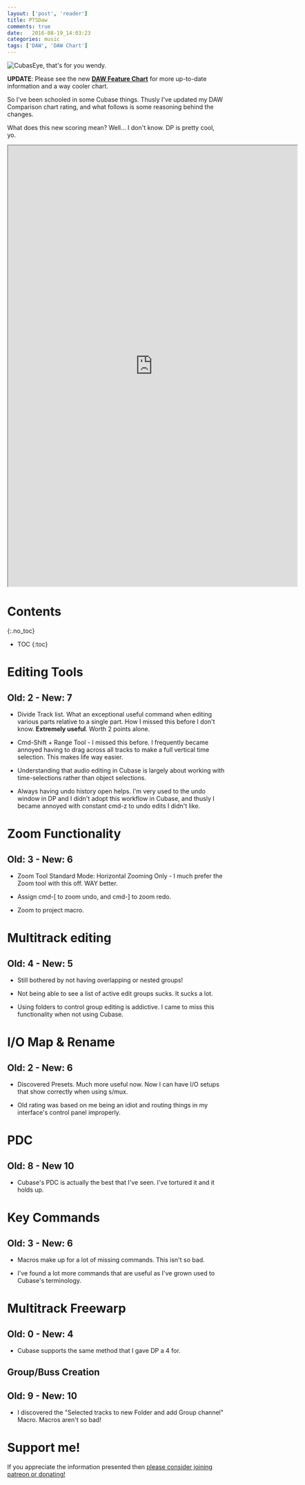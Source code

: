 ```yaml
---
layout: ['post', 'reader']
title: PTSDaw 
comments: true
date:   2016-08-19_14:03:23 
categories: music
tags: ['DAW', 'DAW Chart']
---
```


![CubasEye, that's for you wendy.](/assets/Cubase/eye.jpg)

**UPDATE**: Please see the new [**DAW Feature Chart**](/DAW-Chart.html) for more up-to-date information and a way cooler chart.


So I've been schooled in some Cubase things. Thusly I've updated my DAW Comparison chart rating, and what follows is some reasoning behind the changes.

What does this new scoring mean? Well... I don't know. DP is pretty cool, yo.

<!--more-->

<iframe src="https://docs.google.com/spreadsheets/d/15Gvq6d4qXsxwpUmpZcCfpMF7Pt6zycktWr9wGb_SxRE/pubhtml?widget=true&amp;headers=false" height="1020" width="670"></iframe>

# Contents
{:.no_toc}
* TOC
{:toc}

# Editing Tools

## Old: 2 - New: 7 

* Divide Track list. What an exceptional useful command when editing various parts relative to a single part. How I missed this before I don't know. __Extremely useful__. Worth 2 points alone.

* Cmd-Shift + Range Tool - I missed this before. I frequently became annoyed having to drag across all tracks to make a full vertical time selection. This makes life way easier.

* Understanding that audio editing in Cubase is largely about working with time-selections rather than object selections.

* Always having undo history open helps. I'm very used to the undo window in DP and I didn't adopt this workflow in Cubase, and thusly I became annoyed with constant cmd-z to undo edits I didn't like.

# Zoom Functionality 

## Old: 3 - New: 6

* Zoom Tool Standard Mode: Horizontal Zooming Only - I much prefer the Zoom tool with this off. WAY better.

* Assign cmd-[ to zoom undo, and cmd-] to zoom redo.

* Zoom to project macro.

# Multitrack editing

## Old: 4 - New: 5

* Still bothered by not having overlapping or nested groups!

* Not being able to see a list of active edit groups sucks. It sucks a lot.

* Using folders to control group editing is addictive. I came to miss this functionality when not using Cubase.

# I/O Map & Rename

## Old: 2 - New: 6

* Discovered Presets. Much more useful now. Now I can have I/O setups that show correctly when using s/mux.

* Old rating was based on me being an idiot and routing things in my interface's control panel improperly.

# PDC

## Old: 8 - New 10

* Cubase's PDC is actually the best that I've seen. I've tortured it and it holds up.

# Key Commands

## Old: 3 - New: 6

* Macros make up for a lot of missing commands. This isn't so bad.

* I've found a lot more commands that are useful as I've grown used to Cubase's terminology.

# Multitrack Freewarp

## Old: 0 - New: 4

* Cubase supports the same method that I gave DP a 4 for.

## Group/Buss Creation

## Old: 9 - New: 10

* I discovered the "Selected tracks to new Folder and add Group channel" Macro. Macros aren't so bad!

# Support me!

If you appreciate the information presented then <a href="/DonateNow/">please consider joining patreon or donating!</a>




